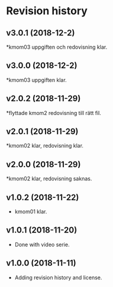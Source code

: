 Revision history
======================

v3.0.1 (2018-12-2)
---------------------

*kmom03 uppgiften och redovisning klar. 

v3.0.0 (2018-12-2)
---------------------

*kmom03 uppgiften klar. 

v2.0.2 (2018-11-29)
---------------------

*flyttade kmom2 redovisning till rätt fil. 

v2.0.1 (2018-11-29)
---------------------

*kmom02 klar, redovisning klar. 

v2.0.0 (2018-11-29)
---------------------

*kmom02 klar, redovisning saknas. 

v1.0.2 (2018-11-22)
---------------------

* kmom01 klar.

v1.0.1 (2018-11-20)
---------------------

* Done with video serie. 

v1.0.0 (2018-11-11)
---------------------

* Adding revision history and license. 